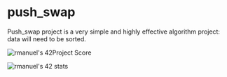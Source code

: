 # push_swap
Push_swap project is a very simple and highly effective algorithm project: data will need to be sorted.


![rmanuel's 42Project Score](https://badge42.herokuapp.com/api/project/rmanuel/push_swap)

![rmanuel's 42 stats](https://badge42.herokuapp.com/api/stats/rmanuel.)
